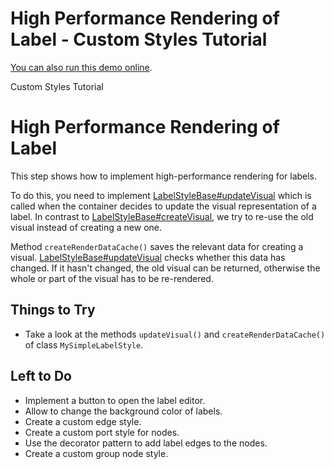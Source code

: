 <!--
 //////////////////////////////////////////////////////////////////////////////
 // @license
 // This file is part of yFiles for HTML 2.5.0.3.
 // Use is subject to license terms.
 //
 // Copyright (c) 2000-2023 by yWorks GmbH, Vor dem Kreuzberg 28,
 // 72070 Tuebingen, Germany. All rights reserved.
 //
 //////////////////////////////////////////////////////////////////////////////
-->
# High Performance Rendering of Label - Custom Styles Tutorial

[You can also run this demo online](https://live.yworks.com/demos/02-tutorial-custom-styles/12-high-performance-label-rendering/index.html).

Custom Styles Tutorial

# High Performance Rendering of Label

This step shows how to implement high-performance rendering for labels.

To do this, you need to implement [LabelStyleBase#updateVisual](https://docs.yworks.com/yfileshtml/#/api/LabelStyleBase#updateVisual) which is called when the container decides to update the visual representation of a label. In contrast to [LabelStyleBase#createVisual](https://docs.yworks.com/yfileshtml/#/api/LabelStyleBase#createVisual), we try to re-use the old visual instead of creating a new one.

Method `createRenderDataCache()` saves the relevant data for creating a visual. [LabelStyleBase#updateVisual](https://docs.yworks.com/yfileshtml/#/api/LabelStyleBase#updateVisual) checks whether this data has changed. If it hasn't changed, the old visual can be returned, otherwise the whole or part of the visual has to be re-rendered.

## Things to Try

- Take a look at the methods `updateVisual()` and `createRenderDataCache()` of class `MySimpleLabelStyle`.

## Left to Do

- Implement a button to open the label editor.
- Allow to change the background color of labels.
- Create a custom edge style.
- Create a custom port style for nodes.
- Use the decorator pattern to add label edges to the nodes.
- Create a custom group node style.
